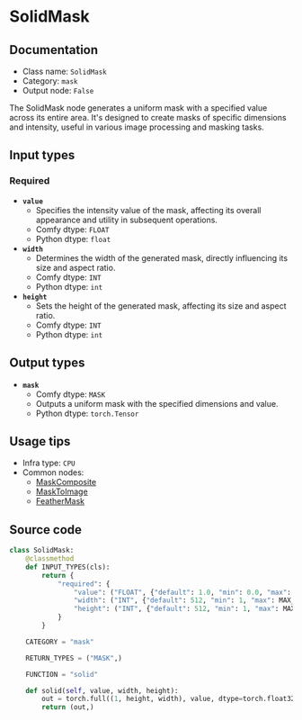 # SolidMask
## Documentation
- Class name: `SolidMask`
- Category: `mask`
- Output node: `False`

The SolidMask node generates a uniform mask with a specified value across its entire area. It's designed to create masks of specific dimensions and intensity, useful in various image processing and masking tasks.
## Input types
### Required
- **`value`**
    - Specifies the intensity value of the mask, affecting its overall appearance and utility in subsequent operations.
    - Comfy dtype: `FLOAT`
    - Python dtype: `float`
- **`width`**
    - Determines the width of the generated mask, directly influencing its size and aspect ratio.
    - Comfy dtype: `INT`
    - Python dtype: `int`
- **`height`**
    - Sets the height of the generated mask, affecting its size and aspect ratio.
    - Comfy dtype: `INT`
    - Python dtype: `int`
## Output types
- **`mask`**
    - Comfy dtype: `MASK`
    - Outputs a uniform mask with the specified dimensions and value.
    - Python dtype: `torch.Tensor`
## Usage tips
- Infra type: `CPU`
- Common nodes:
    - [MaskComposite](../../Comfy/Nodes/MaskComposite.md)
    - [MaskToImage](../../Comfy/Nodes/MaskToImage.md)
    - [FeatherMask](../../Comfy/Nodes/FeatherMask.md)



## Source code
```python
class SolidMask:
    @classmethod
    def INPUT_TYPES(cls):
        return {
            "required": {
                "value": ("FLOAT", {"default": 1.0, "min": 0.0, "max": 1.0, "step": 0.01}),
                "width": ("INT", {"default": 512, "min": 1, "max": MAX_RESOLUTION, "step": 1}),
                "height": ("INT", {"default": 512, "min": 1, "max": MAX_RESOLUTION, "step": 1}),
            }
        }

    CATEGORY = "mask"

    RETURN_TYPES = ("MASK",)

    FUNCTION = "solid"

    def solid(self, value, width, height):
        out = torch.full((1, height, width), value, dtype=torch.float32, device="cpu")
        return (out,)

```
